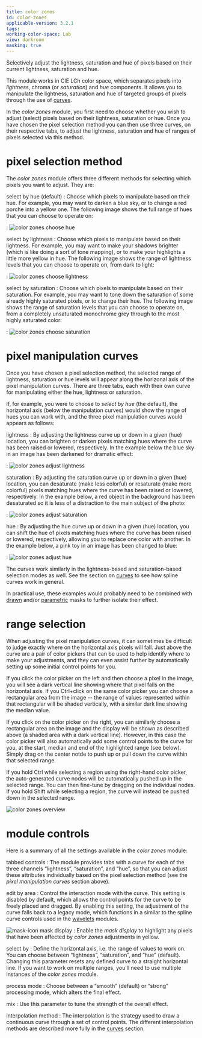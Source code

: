 ```yaml
---
title: color zones
id: color-zones
applicable-version: 3.2.1
tags: 
working-color-space: Lab
view: darkroom
masking: true
---
```


Selectively adjust the lightness, saturation and hue of pixels based on their current lightness, saturation and hue.

This module works in CIE LCh color space, which separates pixels into _lightness_, chroma (or _saturation_) and _hue_ components. It allows you to manipulate the lightness, saturation and hue of targeted groups of pixels through the use of [curves](../../darkroom/processing-modules/curves.md).

In the _color zones_ module, you first need to choose whether you wish to adjust (select) pixels based on their lightness, saturation or hue. Once you have chosen the pixel selection method you can then use three curves, on their respective tabs, to adjust the lightness, saturation and hue of ranges of pixels selected via this method.

# pixel selection method

The _color zones_ module offers three different methods for selecting which pixels you want to adjust. They are:

select by hue (default)
: Choose which pixels to manipulate based on their hue. For example, you may want to darken a blue sky, or to change a red porche into a yellow one. The following image shows the full range of hues that you can choose to operate on:

: ![color zones choose hue](./color-zones/color-zones-choose-hue.png#w33)

select by lightness
: Choose which pixels to manipulate based on their lightness. For example, you may want to make your shadows brighter (which is like doing a sort of tone mapping), or to make your highlights a little more yellow in hue. The following image shows the range of lightness levels that you can choose to operate on, from dark to light:

: ![color zones choose lightness](./color-zones/color-zones-choose-lightness.png#w33)

select by saturation
: Choose which pixels to manipulate based on their saturation. For example, you may want to tone down the saturation of some already highly saturated pixels, or to change their hue. The following image shows the range of saturation levels that you can choose to operate on, from a completely unsaturated monochrome grey through to the most highly saturated color:

: ![color zones choose saturation](./color-zones/color-zones-choose-saturation.png#w33)

# pixel manipulation curves

Once you have chosen a pixel selection method, the selected range of lightness, saturation or hue levels will appear along the horizonal axis of the pixel manipulation curves. There are three tabs, each with their own curve for manipulating either the hue, lightness or saturation. 

If, for example, you were to choose to _select by hue_ (the default), the horizontal axis (below the manipulation curves) would show the range of hues you can work with, and the three pixel manipulation curves would appears as follows:

lightness
: By adjusting the lightness curve up or down in a given (hue) location, you can brighten or darken pixels matching hues where the curve has been raised or lowered, respectively. In the example below the blue sky in an image has been darkened for dramatic effect:

: ![color zones adjust lightness](./color-zones/color-zones-adjust-lightness.png#w33)

saturation
: By adjusting the saturation curve up or down in a given (hue) location, you can desaturate (make less colorful) or resaturate (make more colorful) pixels matching hues where the curve has been raised or lowered, respectively. In the example below, a red object in the background has been desaturated so it is less of a distraction to the main subject of the photo:

: ![color zones adjust saturation](./color-zones/color-zones-adjust-saturation.png#w33)

hue
: By adjusting the hue curve up or down in a given (hue) location, you can shift the hue of pixels matching hues where the curve has been raised or lowered, respectively, allowing you to replace one color with another. In the example below, a pink toy in an image has been changed to blue:

: ![color zones adjust hue](./color-zones/color-zones-adjust-hue.png#w33)

The curves work similarly in the lightness-based and saturation-based selection modes as well. See the section on [curves](../../darkroom/processing-modules/curves.md) to see how spline curves work in general.

In practical use, these examples would probably need to be combined with [drawn](../../darkroom/masking-and-blending/masks/drawn.md) and/or [parametric](../../darkroom/masking-and-blending/masks/parametric.md) masks to further isolate their effect. 

# range selection

When adjusting the pixel manipulation curves, it can sometimes be difficult to judge exactly where on the horizontal axis pixels will fall. Just above the curve are a pair of color pickers that can be used to help identify where to make your adjustments, and they can even assist further by automatically setting up some initial control points for you.

If you click the color picker on the left and then choose a pixel in the image, you will see a dark vertical line showing where that pixel falls on the horizontal axis. If you Ctrl+click on the same color picker you can choose a rectangular area from the image -- the range of values represented within that rectangular will be shaded vertically, with a similar dark line showing the median value.

If you click on the color picker on the right, you can similarly choose a rectangular area on the image and the display will be shown as described above (a shaded area with a dark vertical line). However, in this case the color picker will also automatically add some control points to the curve for you, at the start, median and end of the highlighted range (see below). Simply drag on the center notde to push up or pull down the curve within that selected range. 

If you hold Ctrl while selecting a region using the right-hand color picker, the auto-generated curve nodes will be automatically pushed up in the selected range. You can then fine-tune by dragging on the individual nodes. If you hold Shift while selecting a region, the curve will instead be pushed down in the selected range.

![color zones overview](./color-zones/color-zones-overview.png#w33)

# module controls

Here is a summary of all the settings available in the _color zones_ module:

tabbed controls
: The module provides tabs with a curve for each of the three channels “lightness”, “saturation”, and “hue”, so that you can adjust these attributes individually based on the pixel selection method (see the _pixel manipulation curves_ section above).

edit by area
: Control the interaction mode with the curve. This setting is disabled by default, which allows the control points for the curve to be freely placed and dragged. By enabling this setting, the adjustment of the curve falls back to a legacy mode, which functions in a similar to the spline curve controls used in the [wavelets](../../darkroom/processing-modules/wavelets.md#spline-controls) modules.

 ![mask-icon](./color-zones/icon-mask.png#icon) mask display
: Enable the _mask display_ to highlight any pixels that have been affected by _color zones_ adjustments in yellow.

select by
: Define the horizontal axis, i.e. the range of values to work on. You can choose between “lightness”, “saturation”, and “hue” (default). Changing this parameter resets any defined curve to a straight horizontal line. If you want to work on multiple ranges, you'll need to use multiple instances of the _color zones_ module.

process mode
: Choose between a “smooth” (default) or “strong” processing mode, which alters the final effect.

mix
: Use this parameter to tune the strength of the overall effect.

interpolation method
: The interpolation is the strategy used to draw a continuous curve through a set of control points. The different interpolation methods are described more fully in the [curves](../../darkroom/processing-modules/curves.md) section.

